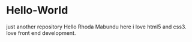 # Hello-World
just another repository
Hello Rhoda Mabundu here i love html5 and css3. love front end development.
